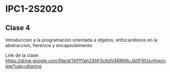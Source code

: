 # IPC1-2S2020
## Clase 4
Introduccion a la programacion orientada a objetos, enfocandonos en la abstraccion, herencia y encapsulamiento

Link de la clase: https://drive.google.com/file/d/1XPfYah2XhF0cKdV4RMWcJA0F6fJzyfmp/view?usp=sharing